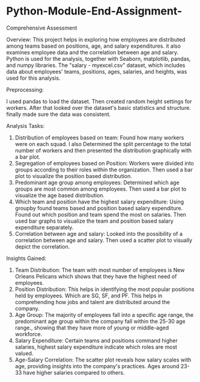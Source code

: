 # Python-Module-End-Assignment-
Comprehensive Assessment


Overview:
This project helps in exploring how employees are distributed among teams based on positions, age, and salary expenditures.  it also examines employee data and the correlation between age and salary. Python is used for the analysis, together with  Seaborn, matplotlib, pandas, and numpy libraries. The "salary - myexcel.csv" dataset, which includes data about employees' teams, positions, ages, salaries, and heights, was used for this analysis.

Preprocessing:

I used pandas to load the dataset. Then created random height settings for workers. After that looked over the dataset's basic statistics and structure. finally made sure the data was consistent.

Analysis Tasks:

1. Distribution of employees based on team: Found how many workers were on each squad. I also Determined the split percentage to the total number of workers and then presented the distribution graphically with a bar plot.
2. Segregation of employees based on Position: Workers were divided into groups according to their roles within the organization. Then used a bar plot to visualize the position based distribution.
3. Predominant age group among employees: Determined which age groups are most common among employees. Then used a bar plot to visualize the age based distribution.
4. Which team and position have the highest salary expenditure: Using groupby found teams based and position based salary expenditure. Found out which position and team spend the most on salaries. Then used bar graphs to visualize the team and position based salary expenditure separately.
5. Correlation between age and salary: Looked into the possibility of a correlation between age and salary. Then used a scatter plot to visually depict the correlation.

Insights Gained:

1. Team Distribution: The team with most number of employees is New Orleans Pelicans which shows that they have the highest need of employees.
2. Position Distribution: This helps in identifying the most popular positions held by employees. Which are SG, SF, and PF. This helps in comprehending how jobs and talent are distributed around the company.
3. Age Group: The majority of employees fall into a specific age range, the predominant age group within the company fall within the 25-30 age range., showing that they have more of young or middle-aged workforce.
4. Salary Expenditure: Certain teams and positions command higher salaries, highest salary expenditure indicate which roles are most valued.
5. Age-Salary Correlation: The scatter plot reveals how salary scales with age, providing insights into the company's practices. Ages around 23-33 have higher salaries compared to others.

